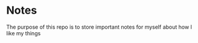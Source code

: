 Notes
=====

The purpose of this repo is to store important notes for myself about how I like my things
